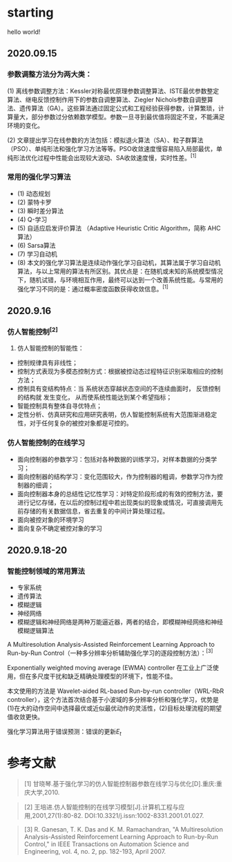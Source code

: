 # starting
hello world!

## **2020.09.15**
### 参数调整方法分为两大类：
(1) 离线参数调整方法：Kessler对称最优原理参数调整算法、ISTE最优参数整定算法、继电反馈控制作用下的参数自调整算法、Ziegler Nichols参数自调整算法、遗传算法（GA）。这些算法通过固定公式和工程经验获得参数，计算繁琐，计算量大，部分参数过分依赖数学模型。参数一旦寻到最优值将固定不变，不能满足环境的变化。

(2) 文章提出学习在线参数的方法包括：模拟退火算法（SA）、粒子群算法（PSO）、单纯形法和强化学习方法等等。PSO收敛速度慢容易陷入局部最优，单纯形法优化过程中性能会出现较大波动、SA收敛速度慢，实时性差。<sup>[1]</sup>
### 常用的强化学习算法
* (1) 动态规划
* (2) 蒙特卡罗
* (3) 瞬时差分算法
* (4) Q-学习
* (5) 自适应启发评价算法 （Adaptive Heuristic Critic Algorithm，简称 AHC 算法）
* (6) Sarsa算法
* (7) 学习自动机
* (8) 本文的强化学习算法是连续动作强化学习自动机，其算法属于学习自动机算法，与以上常用的算法有所区别。其优点是：在随机或未知的系统模型情况下，随机试错，与环境相互作用，最终可以达到一个改善系统性能。与常用的强化学习不同的是：通过概率密度函数获得收敛信息。<sup>[1]</sup>

## **2020.9.16**
### 仿人智能控制<sup>[2]</sup>
1. 仿人智能控制的智能性：
* 控制规律具有非线性；
* 控制方式表现为多模态控制方式：根据被控动态过程特征识别采取相应的控制方法；
* 控制具有变结构特点：当
系统状态穿越状态空间的不连续曲面时， 反馈控制的结构就
发生变化， 从而使系统性能达到某个希望指标；
* 智能控制具有整体自寻优特点；
* 定性分析、仿真研究和应用研究表明，仿人智能控制系统有大范围渐进稳定性，对于任何复杂的被控对象都是可控的。
### 仿人智能控制的在线学习
* 面向控制器的参数学习：包括对各种数据的训练学习，对样本数据的分类学习；
* 面向控制器的结构学习：变化范围较大，作为控制器的粗调，参数学习作为控制器的细调；
* 面向控制器本身的总结性记忆性学习：对特定阶段形成的有效的控制方法，要进行记忆存储，在以后的控制过程中若出现类似的现象或情况，可直接调用先前存储的有关数据信息，省去重复的中间计算处理过程。
* 面向被控对象的环境学习
* 面向复杂不确定被控对象的学习

## **2020.9.18-20**
### **智能控制领域的常用算法**
* 专家系统
* 遗传算法
* 模糊逻辑
* 神经网络
* 模糊逻辑和神经网络是两种万能逼近器，两者的结合，即模糊神经网络和神经模糊逻辑算法


A Multiresolution Analysis-Assisted Reinforcement Learning Approach to Run-by-Run Control（一种多分辨率分析辅助强化学习的逐段控制方法）：<sup>[3]</sup> 


Exponentially weighted moving average (EWMA) controller 在工业上广泛使用，但在多尺度干扰和缺乏精确处理模型的环境下，性能不佳。


本文使用的方法是 Wavelet-aided RL-based Run-by-run controller（WRL-RbR controller），这个方法首次结合基于小波域的多分辨率分析和强化学习，优势是(1)在大的动作空间中选择最优或近似最优动作的灵活性，(2)目标处理流程的期望值收敛更快。



强化学习算法用于错误预测：错误的更新$E_t$


# **参考文献**
>[1] 甘晓琴.基于强化学习的仿人智能控制器参数在线学习与优化[D].重庆:重庆大学,2010.

>[2] 王培进.仿人智能控制的在线学习模型[J].计算机工程与应用,2001,27(1):80-82. DOI:10.3321/j.issn:1002-8331.2001.01.027.

>[3] R. Ganesan, T. K. Das and K. M. Ramachandran, "A Multiresolution Analysis-Assisted Reinforcement Learning Approach to Run-by-Run Control," in IEEE Transactions on Automation Science and Engineering, vol. 4, no. 2, pp. 182-193, April 2007.